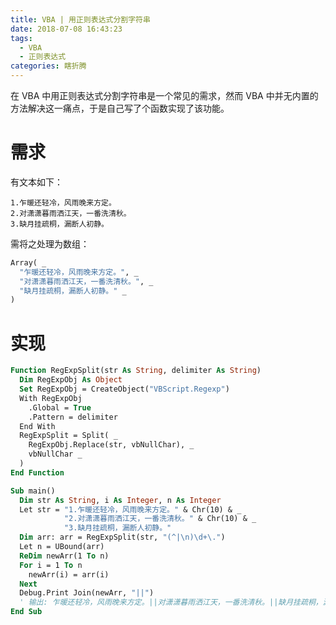 ```yaml
---
title: VBA | 用正则表达式分割字符串
date: 2018-07-08 16:43:23
tags:
  - VBA
  - 正则表达式
categories: 瞎折腾
---
```


在 VBA 中用正则表达式分割字符串是一个常见的需求，然而 VBA 中并无内置的方法解决这一痛点，于是自己写了个函数实现了该功能。
<!-- more -->

# 需求

有文本如下：

    1.乍暖还轻冷，风雨晚来方定。
    2.对潇潇暮雨洒江天，一番洗清秋。
    3.缺月挂疏桐，漏断人初静。

需将之处理为数组：

```vb
Array( _
  "乍暖还轻冷，风雨晚来方定。", _
  "对潇潇暮雨洒江天，一番洗清秋。", _
  "缺月挂疏桐，漏断人初静。" _
)
```

# 实现

```vb
Function RegExpSplit(str As String, delimiter As String)
  Dim RegExpObj As Object
  Set RegExpObj = CreateObject("VBScript.Regexp")
  With RegExpObj
    .Global = True
    .Pattern = delimiter
  End With
  RegExpSplit = Split( _
    RegExpObj.Replace(str, vbNullChar), _
    vbNullChar _
  )
End Function

Sub main()
  Dim str As String, i As Integer, n As Integer
  Let str = "1.乍暖还轻冷，风雨晚来方定。" & Chr(10) & _
            "2.对潇潇暮雨洒江天，一番洗清秋。" & Chr(10) & _
            "3.缺月挂疏桐，漏断人初静。"
  Dim arr: arr = RegExpSplit(str, "(^|\n)\d+\.")
  Let n = UBound(arr)
  ReDim newArr(1 To n)
  For i = 1 To n
    newArr(i) = arr(i)
  Next
  Debug.Print Join(newArr, "||")
  ' 输出: 乍暖还轻冷，风雨晚来方定。||对潇潇暮雨洒江天，一番洗清秋。||缺月挂疏桐，漏断人初静。
End Sub
```